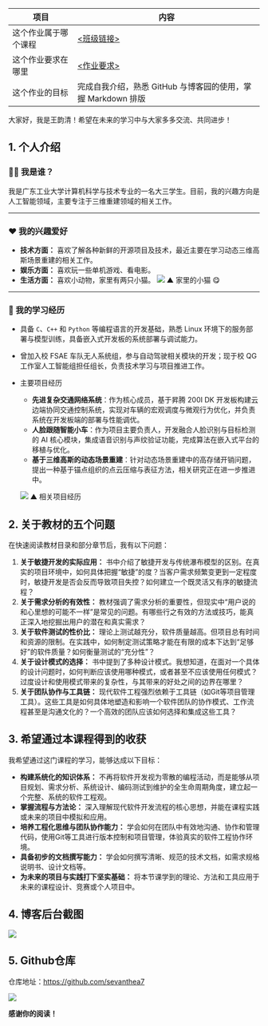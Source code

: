 | 项目                 | 内容                                                         |
| -------------------- | ------------------------------------------------------------ |
| 这个作业属于哪个课程 | [<班级链接>](https://edu.cnblogs.com/campus/gdgy/class34Grade23computerscience/) |
| 这个作业要求在哪里   | [<作业要求>](https://edu.cnblogs.com/campus/gdgy/Class34Grade23ComputerScience/homework/13478) |
| 这个作业的目标       | 完成自我介绍，熟悉 GitHub 与博客园的使用，掌握 Markdown 排版 |



大家好，我是王韵清！希望在未来的学习中与大家多多交流、共同进步！



## 1. 个人介绍
### 🧑‍💻 我是谁？
我是广东工业大学计算机科学与技术专业的一名大三学生。目前，我的兴趣方向是人工智能领域，主要专注于三维重建领域的相关工作。

------

### ❤️ 我的兴趣爱好

*   **技术方面：** 喜欢了解各种新鲜的开源项目及技术，最近主要在学习动态三维高斯场景重建的相关工作。
*   **娱乐方面：** 喜欢玩一些单机游戏、看电影。
*   **生活方面：** 喜欢小动物，家里有两只小猫。
![](https://sevanthea7.oss-cn-beijing.aliyuncs.com/QGworks/202509081701993.jpg)
▲ 家里的小猫 😋

------

### 📑 我的学习经历

- 具备 `C`、`C++` 和 `Python` 等编程语言的开发基础，熟悉 Linux 环境下的服务部署与模型训练，具备嵌入式开发板的系统部署与调试能力。
- 曾加入校 FSAE 车队无人系统组，参与自动驾驶相关模块的开发；现于校 QG 工作室人工智能组担任组长，负责技术学习与项目推进工作。
- 主要项目经历
  - **先进复杂交通网络系统**：作为核心成员，基于昇腾 200I DK 开发板构建云边端协同交通控制系统，实现对车辆的宏观调度与微观行为优化，并负责系统在开发板端的部署与性能调优。
  - **人脸跟随智能小车**：作为项目主要负责人，开发融合人脸识别与目标检测的 AI 核心模块，集成语音识别与声纹验证功能，完成算法在嵌入式平台的移植与优化。
  - **基于三维高斯的动态场景重建**：针对动态场景重建中的高存储开销问题，提出一种基于锚点组织的点云压缩与表征方法，相关研究正在进一步推进中。
  
  ![](https://sevanthea7.oss-cn-beijing.aliyuncs.com/QGworks/202509081757742.jpg)
   ▲ 相关项目经历



## 2. 关于教材的五个问题

在快速阅读教材目录和部分章节后，我有以下问题：

1.  **关于敏捷开发的实际应用：** 书中介绍了敏捷开发与传统瀑布模型的区别。在真实的项目环境中，如何具体把握“敏捷”的度？当客户需求频繁变更到一定程度时，敏捷开发是否会反而导致项目失控？如何建立一个既灵活又有序的敏捷流程？
2.  **关于需求分析的有效性：** 教材强调了需求分析的重要性，但现实中“用户说的和心里想的可能不一样”是常见的问题。有哪些行之有效的方法或技巧，能真正深入地挖掘出用户的潜在和真实需求？
3.  **关于软件测试的性价比：** 理论上测试越充分，软件质量越高。但项目总有时间和资源的限制。在实践中，如何制定测试策略才能在有限的成本下达到“足够好”的软件质量？如何衡量测试的“充分性”？
4.  **关于设计模式的选择：** 书中提到了多种设计模式。我想知道，在面对一个具体的设计问题时，如何判断应该使用哪种模式，或者甚至不应该使用任何模式？过度设计和使用模式带来的复杂性，与其带来的好处之间的边界在哪里？
5.  **关于团队协作与工具链：** 现代软件工程强烈依赖于工具链（如Git等项目管理工具）。这些工具是如何具体地塑造和影响一个软件团队的协作模式、工作流程甚至是沟通文化的？一个高效的团队应该如何选择和集成这些工具？



## 3. 希望通过本课程得到的收获

我希望通过这门课程的学习，能够达成以下目标：

*   **构建系统化的知识体系：** 不再将软件开发视为零散的编程活动，而是能够从项目规划、需求分析、系统设计、编码测试到维护的全生命周期角度，建立起一个完整、系统的软件工程观。
*   **掌握流程与方法论：** 深入理解现代软件开发流程的核心思想，并能在课程实践或未来的项目中模拟和应用。
*   **培养工程化思维与团队协作能力：** 学会如何在团队中有效地沟通、协作和管理代码，使用Git等工具进行版本控制和项目管理，体验真实的软件工程协作环境。
*   **具备初步的文档撰写能力：** 学会如何撰写清晰、规范的技术文档，如需求规格说明书、设计文档等。
*   **为未来的项目与实践打下坚实基础：** 将本节课学到的理论、方法和工具应用于未来的课程设计、竞赛或个人项目中。



## 4. 博客后台截图

![](https://sevanthea7.oss-cn-beijing.aliyuncs.com/QGworks/202509081738167.png)



## 5. Github仓库

仓库地址：https://github.com/sevanthea7

![](https://sevanthea7.oss-cn-beijing.aliyuncs.com/QGworks/202509081737820.png)



**感谢你的阅读！**